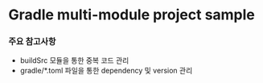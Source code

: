 # Gradle multi-module project sample

### 주요 참고사항

* buildSrc 모듈을 통한 중복 코드 관리
* gradle/*.toml 파일을 통한 dependency 및 version 관리
